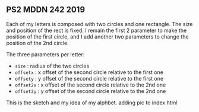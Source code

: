 ## PS2 MDDN 242 2019


Each of my letters is composed with two circles and one rectangle. The size and position of the rect is fixed. I remain the first 2 parameter to make the position of the first circle,  and I add another two parameters to change the position of the 2nd circle.

The three parameters per letter:
  * `size` : radius of the two circles
  * `offsetx` : x offset of the second circle relative to the first one
  * `offsety` : y offset of the second circle relative to the first one
  * `offset2x` : x offset of the second circle relative to the 2nd one
  * `offset2y` : y offset of the second circle relative to the 2nd one

This is the sketch and my idea of my alphbet. 
adding pic to index html